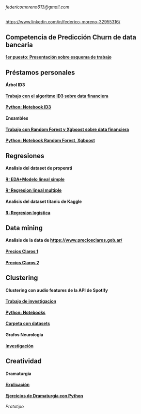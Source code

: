 
###### [federicomoreno613@gmail.com](federicomoreno613@gmail.com)
https://www.linkedin.com/in/federico-moreno-32955316/

## Competencia de Predicción Churn de data bancaria
#### [1er puesto: Presentación sobre esquema de trabajo](https://github.com/federicomoreno613/proyectos/blob/master/1er%20Puesto%20Competencia%20de%20Churn/presentacion_final1.pdf)

## Préstamos personales
#### Árbol ID3
#### [Trabajo con el algoritmo ID3 sobre data financiera](https://github.com/federicomoreno613/proyectos/blob/master/ID3/TP1-ML%20Moreno-Perini-Piccheti%2030may19.pdf)
#### [Python: Notebook ID3](https://github.com/federicomoreno613/proyectos/blob/master/ID3/TP1-ML%20Moreno-Perini-Piccheti%2030may19.ipynb)

#### Ensambles
#### [Trabajo con Random Forest y Xgboost sobre data financiera ](https://github.com/federicomoreno613/proyectos/blob/master/Random%20Forest%20Xgboot/Tp2-Grupo18.pdf)
#### [Python: Notebook Random Forest, Xgboost](https://github.com/federicomoreno613/proyectos/blob/master/Random%20Forest%20Xgboot/Tp2-Grupo18.ipynb)


## Regresiones
#### Analisis del dataset de properati
#### [R: EDA+Modelo lineal simple](https://rpubs.com/fede_moreno613/541034)
#### [R: Regresion lineal multiple](http://rpubs.com/fede_moreno613/549138)
#### Analisis del dataset titanic de Kaggle
#### [R: Regresion logística](http://rpubs.com/fede_moreno613/557471)

## Data mining
#### Analisis de la data de https://www.preciosclaros.gob.ar/
#### [Precios Claros 1](https://github.com/federicomoreno613/proyectos/raw/master/Precios%20Claros%20CABA/Moreno_Picchetti_DM_TP01.pdf)
#### [Precios Claros 2](https://github.com/federicomoreno613/proyectos/raw/master/Precios%20Claros%20CABA/Informe_DM2.pdf)

## Clustering

#### Clustering con audio features de la API de Spotify
#### [Trabajo de investigacion](https://github.com/federicomoreno613/proyectos/raw/master/Clustering%20con%20Sonido/DMCyT-TP1_Moreno-Picchetti.pdf)
#### [Python: Notebooks](https://github.com/federicomoreno613/proyectos/blob/master/Clustering%20con%20Sonido/TP1/TP1.ipynb) 
#### [Carpeta con datasets](https://github.com/federicomoreno613/proyectos/tree/master/Clustering%20con%20Sonido/TP1)

#### Grafos Neurología
#### [Investigación](https://github.com/federicomoreno613/proyectos/blob/master/Grafos%20Neuro/DMCyT-TP2_Lewinger-Moreno-Picchetti%5B8227%5D.pdf) 

## Creatividad

#### Dramaturgia 
#### [Explicación](https://github.com/federicomoreno613/proyectos/tree/master/Creatividad)
#### [Ejercicios de Dramaturgia con Python](https://github.com/federicomoreno613/proyectos/blob/master/Creatividad/kafka3.ipynb)
*Prototipo*
